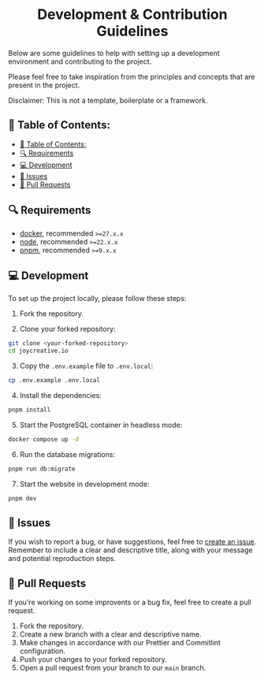 <h1 align="center">Development & Contribution Guidelines</h1>

Below are some guidelines to help with setting up a development environment and contributing to the project.

Please feel free to take inspiration from the principles and concepts that are present in the project.

Disclaimer: This is not a template, boilerplate or a framework.

## 🤔 Table of Contents:

- [🤔 Table of Contents:](#-table-of-contents)
- [🔍 Requirements](#-requirements)
- [💻 Development](#-development)
- [🔐 Issues](#-issues)
- [🧪 Pull Requests](#-pull-requests)

## 🔍 Requirements

- [docker](https://docs.docker.com/engine/install/), recommended `>=27.x.x`
- [node](https://nodejs.org/en), recommended `>=22.x.x`
- [pnpm](https://pnpm.io/installation/), recommended `>=9.x.x`

## 💻 Development

To set up the project locally, please follow these steps:

1. Fork the repository.

2. Clone your forked repository:

```bash
git clone <your-forked-repository>
cd joycreative.io
```

3. Copy the `.env.example` file to `.env.local`:

```bash
cp .env.example .env.local
```

4. Install the dependencies:

```bash
pnpm install
```

5. Start the PostgreSQL container in headless mode:

```bash
docker compose up -d
```

6. Run the database migrations:

```bash
pnpm run db:migrate
```

7. Start the website in development mode:

```bash
pnpm dev
```

## 🔐 Issues

If you wish to report a bug, or have suggestions, feel free to [create an issue](https://github.com/kasparnau/joycreative.io/issues). Remember to include a clear and descriptive title, along with your message and potential reproduction steps.

## 🧪 Pull Requests

If you're working on some improvents or a bug fix, feel free to create a pull request.

1. Fork the repository.
2. Create a new branch with a clear and descriptive name.
3. Make changes in accordance with our Prettier and Commitlint configuration.
4. Push your changes to your forked repository.
5. Open a pull request from your branch to our `main` branch.
